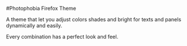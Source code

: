 #Photophobia Firefox Theme

A theme that let you adjust colors shades and bright for texts and panels dynamically and easily.

Every combination has a perfect look and feel.